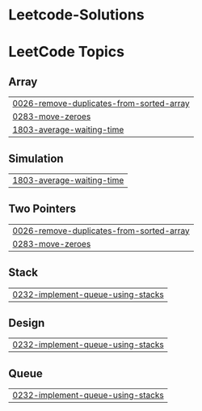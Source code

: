 # Leetcode-Solutions
<!---LeetCode Topics Start-->
# LeetCode Topics
## Array
|  |
| ------- |
| [0026-remove-duplicates-from-sorted-array](https://github.com/Tejashwini2002/Leetcode-Solutions/tree/master/0026-remove-duplicates-from-sorted-array) |
| [0283-move-zeroes](https://github.com/Tejashwini2002/Leetcode-Solutions/tree/master/0283-move-zeroes) |
| [1803-average-waiting-time](https://github.com/Tejashwini2002/Leetcode-Solutions/tree/master/1803-average-waiting-time) |
## Simulation
|  |
| ------- |
| [1803-average-waiting-time](https://github.com/Tejashwini2002/Leetcode-Solutions/tree/master/1803-average-waiting-time) |
## Two Pointers
|  |
| ------- |
| [0026-remove-duplicates-from-sorted-array](https://github.com/Tejashwini2002/Leetcode-Solutions/tree/master/0026-remove-duplicates-from-sorted-array) |
| [0283-move-zeroes](https://github.com/Tejashwini2002/Leetcode-Solutions/tree/master/0283-move-zeroes) |
## Stack
|  |
| ------- |
| [0232-implement-queue-using-stacks](https://github.com/Tejashwini2002/Leetcode-Solutions/tree/master/0232-implement-queue-using-stacks) |
## Design
|  |
| ------- |
| [0232-implement-queue-using-stacks](https://github.com/Tejashwini2002/Leetcode-Solutions/tree/master/0232-implement-queue-using-stacks) |
## Queue
|  |
| ------- |
| [0232-implement-queue-using-stacks](https://github.com/Tejashwini2002/Leetcode-Solutions/tree/master/0232-implement-queue-using-stacks) |
<!---LeetCode Topics End-->